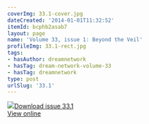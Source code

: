 ```yaml
---
coverImg: 33.1-cover.jpg
dateCreated: '2014-01-01T11:32:52'
itemId: bcphb2asab7
layout: page
name: 'Volume 33, issue 1: Beyond the Veil'
profileImg: 33.1-rect.jpg
tags:
- hasAuthor: dreamnetwork
- hasTag: dream-network-volume-33
- hasTag: dreamnetwork
type: post
urlSlug: '33.1'
---
```

<img class="card-journal-img" src="../images/33.1-rect.jpg"/><a href="../files/pdfs/Volume_33/33.1_beyond_the_veil.pdf" download="">Download issue 33.1</a><br><a href="../files/pdfs/Volume_33/33.1_beyond_the_veil.pdf">View online</a>